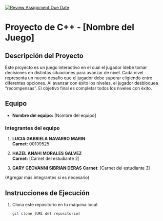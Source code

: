[![Review Assignment Due Date](https://classroom.github.com/assets/deadline-readme-button-22041afd0340ce965d47ae6ef1cefeee28c7c493a6346c4f15d667ab976d596c.svg)](https://classroom.github.com/a/mi1WNrHU)
# Proyecto de C++ - [Nombre del Juego]

## Descripción del Proyecto

Este proyecto es un juego interactivo en el cual el jugador ldebe tomar decisiones en distintas situaciones para avanzar de nivel. Cada nivel representa un nuevo desafío que el jugador debe superar eligiendo entre diferentes opciones. Al avanzar con éxito los niveles, el jugador desbloquea “recompensas”. El objetivo final es completar todos los niveles con éxito.

## Equipo

- **Nombre del equipo:** [Nombre del equipo]

### Integrantes del equipo

1. **LUCIA GABRIELA NAVARRO MARIN**  
   **Carnet:** 00109525

2. **HAZEL ANAHI MORALES GALVEZ**  
   **Carnet:** [Carnet del estudiante 2]

3. **GARY GEOVANNI SIBRIAN DERAS** 
   **Carnet:** [Carnet del estudiante 3]

(Agregar más integrantes si es necesario)

## Instrucciones de Ejecución

1. Clona este repositorio en tu máquina local:
   ```bash
   git clone [URL del repositorio]
